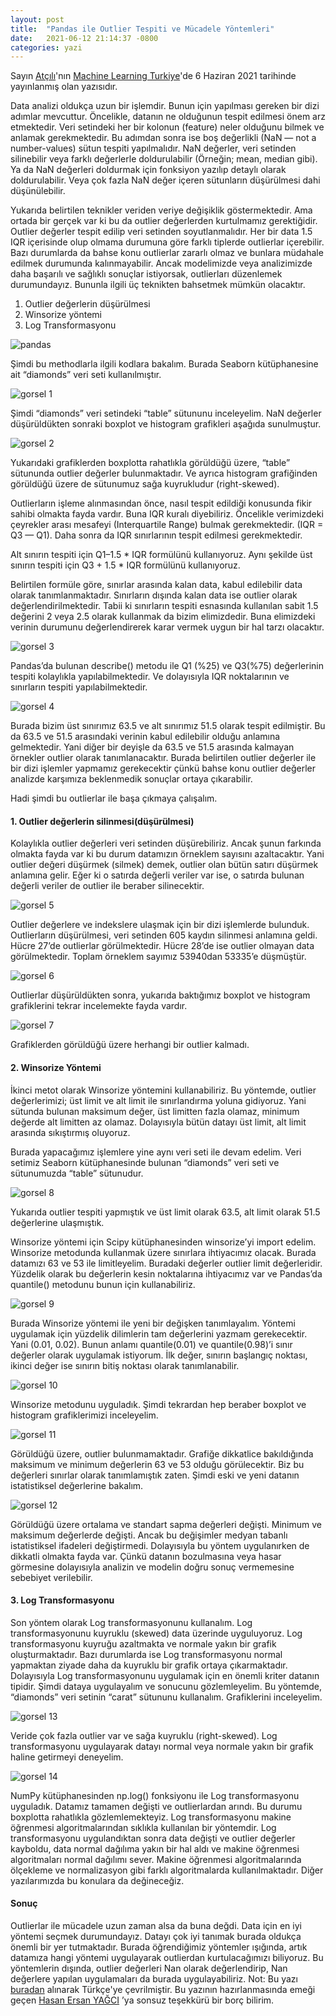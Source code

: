 ```yaml
---
layout: post
title:  "Pandas ile Outlier Tespiti ve Mücadele Yöntemleri"
date:   2021-06-12 21:14:37 -0800
categories: yazi
---
```

Sayın [Atçılı](https://abdullahatcili.medium.com/)'nın [Machine Learning Turkiye](https://medium.com/machine-learning-t%C3%BCrkiye)'de 6 Haziran 2021 tarihinde yayınlanmış olan yazısıdır.

Data analizi oldukça uzun bir işlemdir. Bunun için yapılması gereken bir dizi adımlar mevcuttur. Öncelikle, datanın ne olduğunun tespit edilmesi önem arz etmektedir. Veri setindeki her bir kolonun (feature) neler olduğunu bilmek ve anlamak gerekmektedir. Bu adımdan sonra ise boş değerlikli (NaN — not a number-values) sütun tespiti yapılmalıdır. NaN değerler, veri setinden silinebilir veya farklı değerlerle doldurulabilir (Örneğin; mean, median gibi). Ya da NaN değerleri doldurmak için fonksiyon yazılıp detaylı olarak doldurulabilir. Veya çok fazla NaN değer içeren sütunların düşürülmesi dahi düşünülebilir.

Yukarıda belirtilen teknikler veriden veriye değişiklik göstermektedir. Ama ortada bir gerçek var ki bu da outlier değerlerden kurtulmamız gerektiğidir. Outlier değerler tespit edilip veri setinden soyutlanmalıdır. Her bir data 1.5 IQR içerisinde olup olmama durumuna göre farklı tiplerde outlierlar içerebilir. Bazı durumlarda da bahse konu outlierlar zararlı olmaz ve bunlara müdahale edilmek durumunda kalınmayabilir. Ancak modelimizde veya analizimizde daha başarılı ve sağlıklı sonuçlar istiyorsak, outlierları düzenlemek durumundayız. Bununla ilgili üç teknikten bahsetmek mümkün olacaktır.

1. Outlier değerlerin düşürülmesi
2. Winsorize yöntemi
3. Log Transformasyonu

![pandas](https://miro.medium.com/max/601/1*9fFrwMNbHhr3o28kEaey_w.png)


Şimdi bu methodlarla ilgili kodlara bakalım. Burada Seaborn kütüphanesine ait “diamonds” veri seti kullanılmıştır.

![gorsel 1](https://miro.medium.com/max/875/1*IhAKeVNPlkn4eJt6Mjbs-g.png)

Şimdi “diamonds” veri setindeki “table” sütununu inceleyelim. NaN değerler düşürüldükten sonraki boxplot ve histogram grafikleri aşağıda sunulmuştur.

![gorsel 2](https://miro.medium.com/max/875/1*ZzC-SUD623uEoX7hTtGDrA.png)

Yukarıdaki grafiklerden boxplotta rahatlıkla görüldüğü üzere, “table” sütununda outlier değerler bulunmaktadır. Ve ayrıca histogram grafiğinden görüldüğü üzere de sütunumuz sağa kuyrukludur (right-skewed).


Outlierların işleme alınmasından önce, nasıl tespit edildiği konusunda fikir sahibi olmakta fayda vardır. Buna IQR kuralı diyebiliriz. Öncelikle verimizdeki çeyrekler arası mesafeyi (Interquartile Range) bulmak gerekmektedir. (IQR = Q3 — Q1). Daha sonra da IQR sınırlarının tespit edilmesi gerekmektedir.


Alt sınırın tespiti için Q1–1.5 * IQR formülünü kullanıyoruz. Aynı şekilde üst sınırın tespiti için Q3 + 1.5 * IQR formülünü kullanıyoruz.


Belirtilen formüle göre, sınırlar arasında kalan data, kabul edilebilir data olarak tanımlanmaktadır. Sınırların dışında kalan data ise outlier olarak değerlendirilmektedir. Tabii ki sınırların tespiti esnasında kullanılan sabit 1.5 değerini 2 veya 2.5 olarak kullanmak da bizim elimizdedir. Buna elimizdeki verinin durumunu değerlendirerek karar vermek uygun bir hal tarzı olacaktır.

![gorsel 3](https://miro.medium.com/max/875/1*jHijFMuswcgEruUZEK4tQg.png)

Pandas’da bulunan describe() metodu ile Q1 (%25) ve Q3(%75) değerlerinin tespiti kolaylıkla yapılabilmektedir. Ve dolayısıyla IQR noktalarının ve sınırların tespiti yapılabilmektedir.

![gorsel 4](https://miro.medium.com/max/875/1*wwdOhCihhK8mXwMuuZb_Rw.png)

Burada bizim üst sınırımız 63.5 ve alt sınırımız 51.5 olarak tespit edilmiştir. Bu da 63.5 ve 51.5 arasındaki verinin kabul edilebilir olduğu anlamına gelmektedir. Yani diğer bir deyişle da 63.5 ve 51.5 arasında kalmayan örnekler outlier olarak tanımlanacaktır. Burada belirtilen outlier değerler ile bir dizi işlemler yapmamız gerekecektir çünkü bahse konu outlier değerler analizde karşımıza beklenmedik sonuçlar ortaya çıkarabilir.


Hadi şimdi bu outlierlar ile başa çıkmaya çalışalım.

#### 1. Outlier değerlerin silinmesi(düşürülmesi)
Kolaylıkla outlier değerleri veri setinden düşürebiliriz. Ancak şunun farkında olmakta fayda var ki bu durum datamızın örneklem sayısını azaltacaktır. Yani outlier değeri düşürmek (silmek) demek, outlier olan bütün satırı düşürmek anlamına gelir. Eğer ki o satırda değerli veriler var ise, o satırda bulunan değerli veriler de outlier ile beraber silinecektir.

![gorsel 5](https://miro.medium.com/max/875/1*j_3a_P89hbIysZ5oguQXcQ.png)

Outlier değerlere ve indekslere ulaşmak için bir dizi işlemlerde bulunduk. Outlierların düşürülmesi, veri setinden 605 kaydın silinmesi anlamına geldi. Hücre 27’de outlierlar görülmektedir. Hücre 28’de ise outlier olmayan data görülmektedir. Toplam örneklem sayımız 53940dan 53335’e düşmüştür.

![gorsel 6](https://miro.medium.com/max/875/1*z3hOsJzLxUmgg_oGLvNgSg.png)

Outlierlar düşürüldükten sonra, yukarıda baktığımız boxplot ve histogram grafiklerini tekrar incelemekte fayda vardır.

![gorsel 7](https://miro.medium.com/max/875/1*USZg5fcbSRW0_MllN5Vx3g.png)

Grafiklerden görüldüğü üzere herhangi bir outlier kalmadı.

#### 2. Winsorize Yöntemi
İkinci metot olarak Winsorize yöntemini kullanabiliriz. Bu yöntemde, outlier değerlerimizi; üst limit ve alt limit ile sınırlandırma yoluna gidiyoruz. Yani sütunda bulunan maksimum değer, üst limitten fazla olamaz, minimum değerde alt limitten az olamaz. Dolayısıyla bütün datayı üst limit, alt limit arasında sıkıştırmış oluyoruz.


Burada yapacağımız işlemlere yine aynı veri seti ile devam edelim. Veri setimiz Seaborn kütüphanesinde bulunan “diamonds” veri seti ve sütunumuzda “table” sütunudur.

![gorsel 8](https://miro.medium.com/max/875/1*hgjJSK0bSvjJusOG9s-VGw.png)

Yukarıda outlier tespiti yapmıştık ve üst limit olarak 63.5, alt limit olarak 51.5 değerlerine ulaşmıştık.


Winsorize yöntemi için Scipy kütüphanesinden winsorize’yi import edelim. Winsorize metodunda kullanmak üzere sınırlara ihtiyacımız olacak. Burada datamızı 63 ve 53 ile limitleyelim. Buradaki değerler outlier limit değerleridir. Yüzdelik olarak bu değerlerin kesin noktalarına ihtiyacımız var ve Pandas’da quantile() metodunu bunun için kullanabiliriz.

![gorsel 9](https://miro.medium.com/max/875/1*DP3VaJU92NY4xI-ko3iX7g.png)

Burada Winsorize yöntemi ile yeni bir değişken tanımlayalım. Yöntemi uygulamak için yüzdelik dilimlerin tam değerlerini yazmam gerekecektir. Yani (0.01, 0.02). Bunun anlamı quantile(0.01) ve quantile(0.98)’i sınır değerler olarak uygulamak istiyorum. İlk değer, sınırın başlangıç noktası, ikinci değer ise sınırın bitiş noktası olarak tanımlanabilir.

![gorsel 10](https://miro.medium.com/max/875/1*kCqMbE0S3PQZcg3dw-YKfQ.png)

Winsorize metodunu uyguladık. Şimdi tekrardan hep beraber boxplot ve histogram grafiklerimizi inceleyelim.

![gorsel 11](https://miro.medium.com/max/875/1*aM5wvx351gq9_R4WN76UBQ.png)

Görüldüğü üzere, outlier bulunmamaktadır. Grafiğe dikkatlice bakıldığında maksimum ve minimum değerlerin 63 ve 53 olduğu görülecektir. Biz bu değerleri sınırlar olarak tanımlamıştık zaten. Şimdi eski ve yeni datanın istatistiksel değerlerine bakalım.

![gorsel 12](https://miro.medium.com/max/875/1*CApjnuKAPnmT620PtlukMA.png)

Görüldüğü üzere ortalama ve standart sapma değerleri değişti. Minimum ve maksimum değerlerde değişti. Ancak bu değişimler medyan tabanlı istatistiksel ifadeleri değiştirmedi. Dolayısıyla bu yöntem uygulanırken de dikkatli olmakta fayda var. Çünkü datanın bozulmasına veya hasar görmesine dolayısıyla analizin ve modelin doğru sonuç vermemesine sebebiyet verilebilir.

#### 3. Log Transformasyonu
Son yöntem olarak Log transformasyonunu kullanalım. Log transformasyonunu kuyruklu (skewed) data üzerinde uyguluyoruz. Log transformasyonu kuyruğu azaltmakta ve normale yakın bir grafik oluşturmaktadır. Bazı durumlarda ise Log transformasyonu normal yapmaktan ziyade daha da kuyruklu bir grafik ortaya çıkarmaktadır. Dolayısıyla Log transformasyonunu uygulamak için en önemli kriter datanın tipidir. Şimdi dataya uygulayalım ve sonucunu gözlemleyelim.
Bu yöntemde, “diamonds” veri setinin “carat” sütununu kullanalım. Grafiklerini inceleyelim.

![gorsel 13](https://miro.medium.com/max/875/1*kacf9m4vDkbw0oipbnWhBw.png)

Veride çok fazla outlier var ve sağa kuyruklu (right-skewed). Log transformasyonu uygulayarak datayı normal veya normale yakın bir grafik haline getirmeyi deneyelim.

![gorsel 14](https://miro.medium.com/max/875/1*RfYTpWp6sSiWUKXkZFE2Cg.png)

NumPy kütüphanesinden np.log() fonksiyonu ile Log transformasyonu uyguladık. Datamız tamamen değişti ve outlierlardan arındı. Bu durumu boxplotta rahatlıkla gözlemlemekteyiz.
Log transformasyonu makine öğrenmesi algoritmalarından sıklıkla kullanılan bir yöntemdir. Log transformasyonu uygulandıktan sonra data değişti ve outlier değerler kayboldu, data normal dağılıma yakın bir hal aldı ve makine öğrenmesi algoritmaları normal dağılımı sever. Makine öğrenmesi algoritmalarında ölçekleme ve normalizasyon gibi farklı algoritmalarda kullanılmaktadır. Diğer yazılarımızda bu konulara da değineceğiz.


#### Sonuç


Outlierlar ile mücadele uzun zaman alsa da buna değdi. Data için en iyi yöntemi seçmek durumundayız. Datayı çok iyi tanımak burada oldukça önemli bir yer tutmaktadır. Burada öğrendiğimiz yöntemler ışığında, artık datamıza hangi yöntemi uygulayarak outlierdan kurtulacağımızı biliyoruz. Bu yöntemlerin dışında, outlier değerleri Nan olarak değerlendirip, Nan değerlere yapılan uygulamaları da burada uygulayabiliriz.
Not: Bu yazı [buradan](https://hersanyagci.medium.com/detecting-and-handling-outliers-with-pandas-7adbfcd5cad8) alınarak Türkçe'ye çevrilmiştir. Bu yazının hazırlanmasında emeği geçen
[Hasan Ersan YAĞCI](https://medium.com/u/7c248ad78b88?source=post_page-----b50e9d3f5178--------------------------------)
’ya sonsuz teşekkürü bir borç bilirim.

